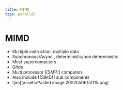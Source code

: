 ```yaml
---
title: MIMD
tags: parallel 
---
```


# MIMD
- Multiple instruction, multiple data
- Synchronous/Async , deterministic/non deterministic
- Most supercomputers
- Grids
- Multi processor [[SMP]] computers
- Also include [[SIMD]] sub components
- ![im](assets/Pasted image 20220506151115.png)


















































